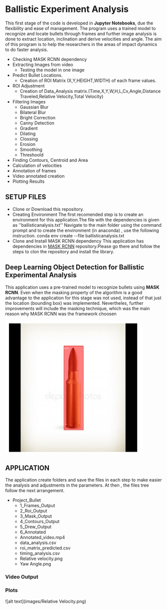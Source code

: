 # Ballistic Experiment Analysis
This first stage of the code is developed in **Jupyter Notebooks**, due the flexibility and ease of management. The program uses a trained model to recognize and locate bullets through frames and further image analysis is done to extract location, inclination and derive velocities and angle. The aim of this program is to help the researchers in the areas of impact dynamics to do faster analysis.

* Checking MASK RCNN dependency
* Extracting Images from video
   * Testing the model in one image
* Predict Bullet Locations.
   * Creation of ROI Matrix (X,Y,HEIGHT,WIDTH) of each frame values.
* ROI Adjustment
   * Creation of Data_Analysis matrix.(Time,X,Y,W,H,L,Cx,Angle,Distance Traveled,Relative Velocity,Total Velocity)
* Filtering Images
  * Gaussian Blur
  * Bilateral Blur
  * Bright Correction
  * Canny Detection
  * Gradient 
  * Dilating
  * Clossing
  * Erosion
  * Smoothing
  * Threshoold
* Finding Contours, Centroid and Area
* Calculation of velocities
* Annotation of frames
* Video annotated creation
* Plotting Results
## SETUP FILES
* Clone or Download this repository.
* Creating Environment
The first recomended step is to create an environment for this application.The file with the dependencies is given as ''ballisticanalysis.txt''
Navigate to the main folder using the command prompt and to create the environment (in anaconda) , use the following instruction.
  conda env create --file ballisticanalysis.txt
* Clone and Install MASK RCNN dependency
This application has dependencies in [MASK RCNN](https://github.com/matterport/Mask_RCNN) repository.Please go there and follow the steps to clon the repository and install the library.

## Deep Learning Object Detection for Ballistic Experimental Analysis
This application uses a pre-trained model to recognize bullets using **MASK RCNN**.  Even when the masking property of the algorithm is a good advantage to the application for this stage was not used, instead of that just the location (bounding box) was implemented. Nevertheles, further improvements will include the masking technique, which was the main reason why MASK RCNN was the framework choosen

![alt text](/images/detection_bullet.JPG)

## APPLICATION
The application create folders and save the files in each step to make easier the analysis and adjustments in the parameters. At then , the files tree follow the next arrangement.
* Project_Bullet
  * 1_Frames_Output
  * 2_Roi_Output
  * 3_Mask_Output
  * 4_Contours_Output
  * 5_Drew_Output
  * 6_Annotated
  * Annotated_video.mp4
  * data_analysis.csv
  * roi_matrix_predicted.csv
  * timing_analysis.csv
  * Relative velocity.png
  * Yaw Angle.png
### Video Output
### Plots
![alt text](images/Relative Velocity.png)

